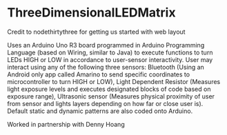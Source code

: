 ThreeDimensionalLEDMatrix
=========================
Credit to nodethirtythree for getting us started with web layout

Uses an Arduino Uno R3 board programmed in Arduino Programming Language (based on Wiring, similar to Java) to execute functions to turn LEDs HIGH or LOW in accordance to user-sensor interactivity. User may interact using any of the following three sensors: Bluetooth (Using an Android only app called Amarino to send specific coordinates to microcontroller to turn HIGH or LOW), Light Dependent Resistor (Measures light exposure levels and executes designated blocks of code based on exposure range), Ultrasonic sensor (Measures physical proximity of user from sensor and lights layers depending on how far or close user is). Default static and dynamic patterns are also coded onto Arduino.

Worked in partnership with Denny Hoang
